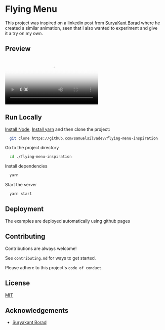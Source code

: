 # Flying Menu

This project was inspired on a linkedin post from [SuryaKant Borad](https://www.linkedin.com/in/suryakant-borad-085361240?miniProfileUrn=urn%3Ali%3Afs_miniProfile%3AACoAADvaUSUBtg3w6iu4S3aSauDjigA37HyFZ_c&lipi=urn%3Ali%3Apage%3Ad_flagship3_search_srp_all%3BDZdPN6kpTQefe8GxJEuaxA%3D%3D) where he created a similar animation, seen that I also wanted to experiment and give it a try on my own.

## Preview

<video controls="true" allowfullscreen="true" poster="./screenshots/screenshot.png">
    <source src="./screenshots/preview.mp4" type="video/mp4">
</video>

## Run Locally

[Install Node](https://nodejs.org/en/download), [Install yarn](https://classic.yarnpkg.com/lang/en/docs/install/#mac-stable) and then clone the project:

```bash
  git clone https://github.com/samuelsilvadev/flying-menu-inspiration
```

Go to the project directory

```bash
  cd ./flying-menu-inspiration
```

Install dependencies

```bash
  yarn
```

Start the server

```bash
  yarn start
```

## Deployment

The examples are deployed automatically using github pages

## Contributing

Contributions are always welcome!

See `contributing.md` for ways to get started.

Please adhere to this project's `code of conduct`.

## License

[MIT](https://choosealicense.com/licenses/mit/)


## Acknowledgements

 - [Suryakant Borad](https://github.com/Suryaset)
